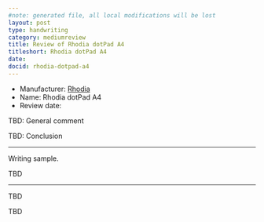 ```yaml
---
#note: generated file, all local modifications will be lost
layout: post
type: handwriting
category: mediumreview
title: Review of Rhodia dotPad A4
titleshort: Rhodia dotPad A4
date: 
docid: rhodia-dotpad-a4
---
```


* Manufacturer: [Rhodia](/a/b/c/rhodia.html)
* Name: Rhodia dotPad A4
* Review date: 

TBD: General comment

TBD: Conclusion

---
Writing sample.

TBD

---
TBD

TBD

